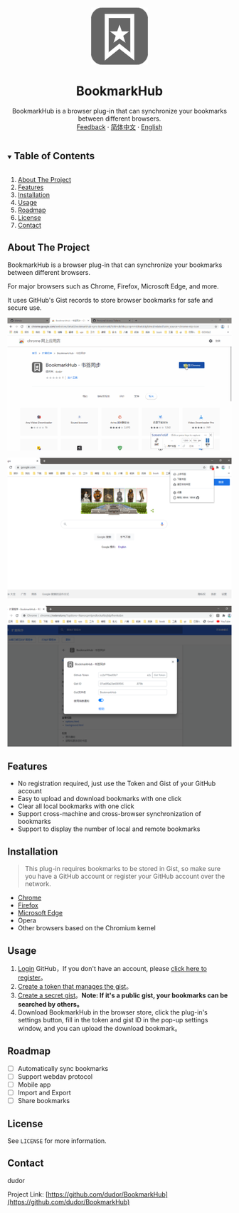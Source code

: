 
<!-- PROJECT LOGO -->
<br />
<p align="center">
  <a href="https://github.com/dudor/BookmarkHub">
    <img src="images/icon128.png" alt="BookmarkHub" >
  </a>

  <h1 align="center">BookmarkHub</h1>
  <p align="center">
    BookmarkHub is a browser plug-in that can synchronize your bookmarks between different browsers.
    <br />
    <a href="https://github.com/dudor/BookmarkHub/issues">Feedback</a>
    ·
    <a href="/README_cn.md">简体中文</a>
    ·
    <a href="/README.md">English</a>
  </p>
</p>

<!-- TABLE OF CONTENTS -->
<details open="open">
  <summary><h2 style="display: inline-block">Table of Contents</h2></summary>
  <ol>
    <li><a href="#about-the-project">About The Project</a></li>
    <li><a href="#features">Features</a></li>
    <li><a href="#installation">Installation</a></li>
    <li><a href="#usage">Usage</a></li>
    <li><a href="#roadmap">Roadmap</a></li>
    <li><a href="#license">License</a></li>
    <li><a href="#contact">Contact</a></li>
  </ol>
</details>

<!-- ABOUT THE PROJECT -->
## About The Project 

BookmarkHub is a browser plug-in that can synchronize your bookmarks between different browsers.

For major browsers such as Chrome, Firefox, Microsoft Edge, and more.

It uses GitHub's Gist records to store browser bookmarks for safe and secure use.

![BookmarkHub](images/3.gif)

![BookmarkHub](images/1.png)

![BookmarkHub](images/2.png)

## Features
* No registration required, just use the Token and Gist of your GitHub account
* Easy to upload and download bookmarks with one click
* Clear all local bookmarks with one click
* Support cross-machine and cross-browser synchronization of bookmarks
* Support to display the number of local and remote bookmarks


## Installation
> This plug-in requires bookmarks to be stored in Gist, so make sure you have a GitHub account or register your GitHub account over the network.
* [Chrome](https://chrome.google.com/webstore/detail/BookmarkHub-sync-bookmark/fohimdklhhcpcnpmmichieidclgfdmol)
* [Firefox](https://addons.mozilla.org/en/firefox/addon/BookmarkHub/)
* [Microsoft Edge](https://microsoftedge.microsoft.com/addons/detail/BookmarkHub/fdnmfpogadcljhecfhdikdecbkggfmgk)
* Opera 
* Other browsers based on the Chromium kernel

<!-- USAGE EXAMPLES -->
## Usage

1. [Login](https://github.com/login) GitHub，If you don't have an account, please [click here to register](https://github.com/join)。
2. [Create a token that manages the gist](https://github.com/settings/tokens/new)。
3. [Create a secret gist](https://gist.github.com)。__Note: If it's a public gist, your bookmarks can be searched by others。__
4. Download BookmarkHub in the browser store, click the plug-in's settings button, fill in the token and gist ID in the pop-up settings window, and you can upload the download bookmark。

<!-- ROADMAP -->
## Roadmap

- [ ] Automatically sync bookmarks
- [ ] Support webdav protocol
- [ ] Mobile app
- [ ] Import and Export
- [ ] Share bookmarks

<!-- LICENSE -->
## License

See `LICENSE` for more information.



<!-- CONTACT -->
## Contact

dudor

Project Link: [https://github.com/dudor/BookmarkHub](https://github.com/dudor/BookmarkHub)



